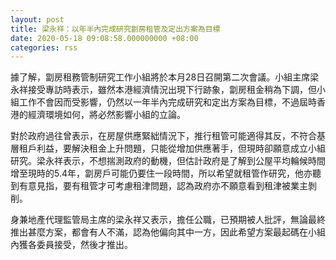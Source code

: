 ```yaml
---
layout: post
title: 梁永祥：以年半內完成研究劏房租管及定出方案為目標
date: 2020-05-18 09:08:58.000000000 +08:00
categories: rss
---
```


據了解，劏房租務管制研究工作小組將於本月28日召開第二次會議。小組主席梁永祥接受專訪時表示，雖然本港經濟情況出現下行跡象，劏房租金稍為下調，但小組工作不會因而受影響，仍然以一年半內完成研究和定出方案為目標，不過屆時香港的經濟環境如何，將必然影響小組的立論。

對於政府過往曾表示，在房屋供應緊絀情況下，推行租管可能適得其反，不符合基層租戶利益，要解決租金上升問題，只能從增加供應著手，但現時卻願意成立小組研究。梁永祥表示，不想揣測政府的動機，但估計政府是了解到公屋平均輪候時間增至現時的5.4年，劏房戶可能仍要住一段時間，所以希望就租管作研究，他亦聽到有意見指，要有租管才可考慮租津問題，認為政府亦不願意看到租津被業主剝削。

身兼地產代理監管局主席的梁永祥又表示，擔任公職，已預期被人批評，無論最終推出甚麼方案，都會有人不滿，認為他偏向其中一方，因此希望方案最起碼在小組內獲各委員接受，然後才推出。
